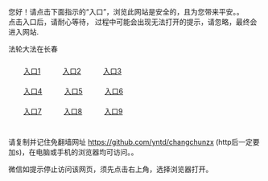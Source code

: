 您好！请点击下面指示的“入口”，浏览此网站是安全的，且为您带来平安。。 <br/>
点击入口后，请耐心等待， 过程中可能会出现无法打开的提示，请忽略，最终会进入网站. </br>

法轮大法在长春<br/>
<div style="padding:10px"><a style="margin:20px" target="_blank" href="https://d2dwd6pxsuw5vg.cloudfront.net/2Qpsp?smkgi" id="ccLink1" rel="nofollow">入口1</a> <a target="_blank" style="margin:20px" href="https://d2ny5nox738beu.cloudfront.net/2Qpsp?jonrnuic" id="ccLink2" rel="nofollow">入口2</a> <a style="margin:20px" target="_blank" href="https://d3ck6i9v2j3ivl.cloudfront.net/2Qpsp?ttvwzy" id="ccLink3" rel="nofollow">入口3</a></div>

<div style="padding:10px" ><a style="margin:20px" target="_blank" href="https://d2dwd6pxsuw5vg.cloudfront.net/2Qpsp?smkgi" id="ccLink4" rel="nofollow">入口4</a> <a style="margin:20px" href="https://d2ny5nox738beu.cloudfront.net/2Qpsp?jonrnuic" target="_blank" id="ccLink5" rel="nofollow">入口5</a> <a style="margin:20px" href="https://d3ck6i9v2j3ivl.cloudfront.net/2Qpsp?ttvwzy" target="_blank" id="ccLink6" rel="nofollow">入口6</a></div>

<div style="padding:10px"><a style="margin:20px" target="_blank" href="https://d2dwd6pxsuw5vg.cloudfront.net/2Qpsp?smkgi" id="ccLink7" rel="nofollow">入口7</a> <a style="margin:20px" href="https://d2ny5nox738beu.cloudfront.net/2Qpsp?jonrnuic" target="_blank" id="ccLink8" rel="nofollow">入口8</a> <a style="margin:20px" target="_blank" href="https://d3ck6i9v2j3ivl.cloudfront.net/2Qpsp?ttvwzy" id="ccLink9" rel="nofollow">入口9</a></div>

<br/>



请复制并记住免翻墙网址 https://github.com/yntd/changchunzx (http后一定要加s)，在电脑或手机的浏览器均可访问。。<br/>

微信如提示停止访问该网页，须先点击右上角，选择浏览器打开。
